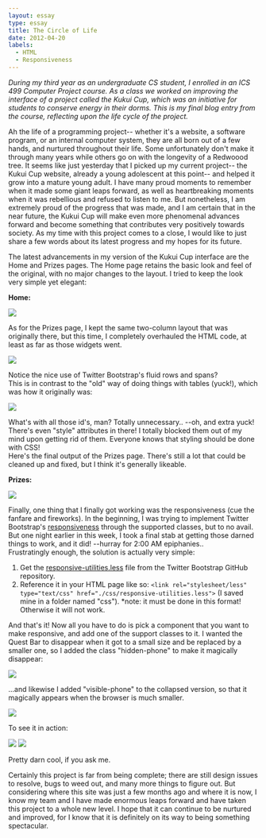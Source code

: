 ```yaml
---
layout: essay
type: essay
title: The Circle of Life
date: 2012-04-20
labels:
  - HTML
  - Responsiveness
---
```


*During my third year as an undergraduate CS student, I enrolled in an ICS 499 Computer Project course. As a class we worked on improving the interface of a project called the Kukui Cup, which was an initiative for students to conserve energy in their dorms. This is my final blog entry from the course, reflecting upon the life cycle of the project.*

Ah the life of a programming project-- whether it's a website, a software program, or an internal computer system, they are all born out of a few hands, and nurtured throughout their life. Some unfortunately don't make it through many years while others go on with the longevity of a Redwoood tree. It seems like just yesterday that I picked up my current project-- the Kukui Cup website, already a young adolescent at this point-- and helped it grow into a mature young adult. I have many proud moments to remember when it made some giant leaps forward, as well as heartbreaking moments when it was rebellious and refused to listen to me. But nonetheless, I am extremely proud of the progress that was made, and I am certain that in the near future, the Kukui Cup will make even more phenomenal advances forward and become something that contributes very positively towards society. As my time with this project comes to a close, I would like to just share a few words about its latest progress and my hopes for its future.

The latest advancements in my version of the Kukui Cup interface are the Home and Prizes pages. The Home page retains the basic look and feel of the original, with no major changes to the layout. I tried to keep the look very simple yet elegant:

__Home:__

<img class="ui image" src="../images/SS_home_420.png">

As for the Prizes page, I kept the same two-column layout that was originally there, but this time, I completely overhauled the HTML code, at least as far as those widgets went.

<img class="ui image" src="../images/SS_prizes_html_new.gif">

Notice the nice use of Twitter Bootstrap's fluid rows and spans?<br />
This is in contrast to the "old" way of doing things with tables (yuck!), which was how it originally was:

<img class="ui image" src="../images/SS_prizes_html_old.gif">

What's with all those id's, man? Totally unnecessary.. --oh, and extra yuck! There's even "style" attributes in there! I totally blocked them out of my mind upon getting rid of them. Everyone knows that styling should be done with CSS!<br />
Here's the final output of the Prizes page. There's still a lot that could be cleaned up and fixed, but I think it's generally likeable.

__Prizes:__

<img class="ui image" src="../images/SS_prizes_420.png">

Finally, one thing that I finally got working was the responsiveness (cue the fanfare and fireworks). In the beginning, I was trying to implement Twitter Bootstrap's [responsiveness](http://getbootstrap.com/) through the supported classes, but to no avail. But one night earlier in this week, I took a final stab at getting those darned things to work, and it did! --hurray for 2:00 AM epiphanies..<br />
Frustratingly enough, the solution is actually very simple:

1. Get the [responsive-utilities.less](https://github.com/twbs/bootstrap/blob/a7b8e52f8e08cc821d7324153885c085fad25c1a/less/responsive-utilities.less) file from the Twitter Bootstrap GitHub repository.
2. Reference it in your HTML page like so: `<link rel="stylesheet/less" type="text/css" href="./css/responsive-utilities.less">` (I saved mine in a folder named "css"). *note: it must be done in this format! Otherwise it will not work.

And that's it! Now all you have to do is pick a component that you want to make responsive, and add one of the support classes to it. I wanted the Quest Bar to disappear when it got to a small size and be replaced by a smaller one, so I added the class "hidden-phone" to make it magically disappear:

<img class="ui image" src="../images/SS_questbar_html.png">

 ...and likewise I added "visible-phone" to the collapsed version, so that it magically appears when the browser is much smaller.
 
<img class="ui image" src="../images/SS_collapsedquestbar_html.png">

To see it in action:

<img class="ui image" src="../images/SS_home_expanded.gif">

<img class="ui image" src="../images/SS_prizes_collapsed.gif">

Pretty darn cool, if you ask me.

Certainly this project is far from being complete; there are still design issues to resolve, bugs to weed out, and many more things to figure out. But considering where this site was just a few months ago and where it is now, I know my team and I have made enormous leaps forward and have taken this project to a whole new level. I hope that it can continue to be nurtured and improved, for I know that it is definitely on its way to being something spectacular.
